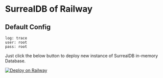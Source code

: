 # SurrealDB of Railway

## Default Config

    log: trace
    user: root
    pass: root

Just click the below button to deploy new instance of SurrealDB in-memory Database.

[![Deploy on Railway](https://railway.app/button.svg)](https://railway.app/template/s7psqH?referralCode=tINlEw)

